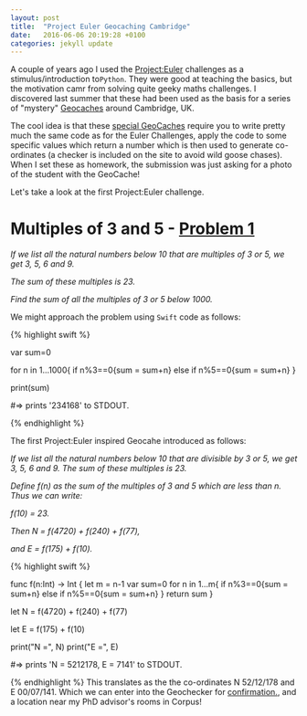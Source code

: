 ```yaml
---
layout: post
title:  "Project Euler Geocaching Cambridge"
date:   2016-06-06 20:19:28 +0100
categories: jekyll update
---
```


A couple of years ago I used the [Project:Euler](https://projecteuler.net) challenges as a stimulus/introduction to`Python`. They were good at teaching the basics, but the motivation camr from solving quite geeky maths challenges. I discovered last summer that these had been used as the basis for a series of "mystery" [Geocaches](https://www.geocaching.com/play) around Cambridge, UK. 

The cool idea is that these [special GeoCaches](https://www.geocaching.com/bookmarks/view.aspx?guid=efc9ca64-3d99-4d32-b2ef-47699f7b7651) require you to write pretty much the same code as for the Euler Challenges, apply the code to some specific values which return a number which is then used to generate co-ordinates (a checker is included on the site to avoid wild goose chases). When I set these as homework, the submission was just asking for a photo of the student with the GeoCache!

Let's take a look at the first Project:Euler challenge.

# Multiples of 3 and 5 - [Problem 1](https://projecteuler.net/problem=1)

*If we list all the natural numbers below 10 that are multiples of 3 or 5, we get 3, 5, 6 and 9.*

*The sum of these multiples is 23.*

*Find the sum of all the multiples of 3 or 5 below 1000.*

We might approach the problem using `Swift` code as follows:

{% highlight swift %}

var sum=0

for n in 1...1000{
    if n%3==0{sum = sum+n}
    else if n%5==0{sum = sum+n}
}

print(sum)

#=> prints '234168' to STDOUT.

{% endhighlight %}


The first Project:Euler inspired Geocahe  introduced as follows:

*If we list all the natural numbers below 10 that are divisible by 3 or 5, we get 3, 5, 6 and 9. The sum of these multiples is 23.*

*Define f(n) as the sum of the multiples of 3 and 5 which are less than n. Thus we can write:* 

*f(10) = 23.*

*Then N = f(4720) + f(240) + f(77),*

*and E = f(175) + f(10).*

{% highlight swift %}

func f(n:Int) -> Int {
    let m = n-1
    var sum=0
    for n in 1...m{
        if n%3==0{sum = sum+n}
        else if n%5==0{sum = sum+n}
    }
    return sum
}

let N = f(4720) + f(240) + f(77)

let E = f(175) + f(10)

print("N =", N)
print("E =", E)

#=> prints 'N = 5212178, E = 7141' to STDOUT.

{% endhighlight %}
This translates as the the co-ordinates N 52/12/178 and E 00/07/141. Which we can enter into the Geochecker for [confirmation.](http://geotjek.dk/geo_chkcorrect.php?gid=618347510ec6445-3811-4753-8676-c23c4b6f556c), and a location near my PhD advisor's rooms in Corpus!

